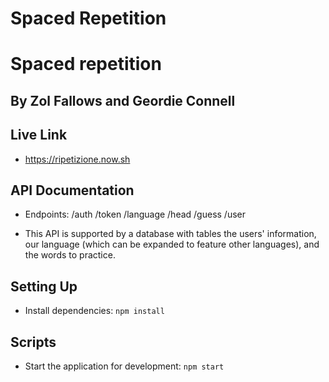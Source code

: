 # Spaced Repetition 

# Spaced repetition
## By Zol Fallows and Geordie Connell

## Live Link
- https://ripetizione.now.sh

## API Documentation
- Endpoints:
    /auth
        /token
    /language
        /head
        /guess
    /user
    

- This API is supported by a database with tables the users' information, our language (which can be expanded to feature other languages), and the words to practice.

## Setting Up

- Install dependencies: `npm install`

## Scripts

- Start the application for development: `npm start`
